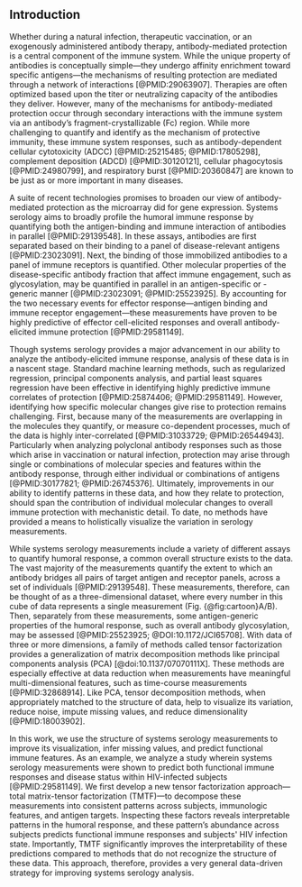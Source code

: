 ## Introduction

Whether during a natural infection, therapeutic vaccination, or an exogenously administered antibody therapy, antibody-mediated protection is a central component of the immune system. While the unique property of antibodies is conceptually simple—they undergo affinity enrichment toward specific antigens—the mechanisms of resulting protection are mediated through a network of interactions [@PMID:29063907]. Therapies are often optimized based upon the titer or neutralizing capacity of the antibodies they deliver. However, many of the mechanisms for antibody-mediated protection occur through secondary interactions with the immune system via an antibody’s fragment-crystallizable (Fc) region. While more challenging to quantify and identify as the mechanism of protective immunity, these immune system responses, such as antibody-dependent cellular cytotoxicity (ADCC) [@PMID:25215485; @PMID:17805298], complement deposition (ADCD) [@PMID:30120121], cellular phagocytosis [@PMID:24980799], and respiratory burst [@PMID:20360847] are known to be just as or more important in many diseases.

A suite of recent technologies promises to broaden our view of antibody-mediated protection as the microarray did for gene expression. Systems serology aims to broadly profile the humoral immune response by quantifying both the antigen-binding and immune interaction of antibodies in parallel [@PMID:29139548]. In these assays, antibodies are first separated based on their binding to a panel of disease-relevant antigens [@PMID:23023091]. Next, the binding of those immobilized antibodies to a panel of immune receptors is quantified. Other molecular properties of the disease-specific antibody fraction that affect immune engagement, such as glycosylation, may be quantified in parallel in an antigen-specific or -generic manner [@PMID:23023091; @PMID:25523925]. By accounting for the two necessary events for effector response—antigen binding and immune receptor engagement—these measurements have proven to be highly predictive of effector cell-elicited responses and overall antibody-elicited immune protection [@PMID:29581149].

Though systems serology provides a major advancement in our ability to analyze the antibody-elicited immune response, analysis of these data is in a nascent stage. Standard machine learning methods, such as regularized regression, principal components analysis, and partial least squares regression have been effective in identifying highly predictive immune correlates of protection [@PMID:25874406; @PMID:29581149]. However, identifying how specific molecular changes give rise to protection remains challenging. First, because many of the measurements are overlapping in the molecules they quantify, or measure co-dependent processes, much of the data is highly inter-correlated [@PMID:31033729; @PMID:26544943]. Particularly when analyzing polyclonal antibody responses such as those which arise in vaccination or natural infection, protection may arise through single or combinations of molecular species and features within the antibody response, through either individual or combinations of antigens [@PMID:30177821; @PMID:26745376]. Ultimately, improvements in our ability to identify patterns in these data, and how they relate to protection, should span the contribution of individual molecular changes to overall immune protection with mechanistic detail. To date, no methods have provided a means to holistically visualize the variation in serology measurements.

While systems serology measurements include a variety of different assays to quantify humoral response, a common overall structure exists to the data. The vast majority of the measurements quantify the extent to which an antibody bridges all pairs of target antigen and receptor panels, across a set of individuals [@PMID:29139548]. These measurements, therefore, can be thought of as a three-dimensional dataset, where every number in this cube of data represents a single measurement (Fig. {@fig:cartoon}A/B). Then, separately from these measurements, some antigen-generic properties of the humoral response, such as overall antibody glycosylation, may be assessed [@PMID:25523925; @DOI:10.1172/JCI65708]. With data of three or more dimensions, a family of methods called tensor factorization provides a generalization of matrix decomposition methods like principal components analysis (PCA) [@doi:10.1137/07070111X]. These methods are especially effective at data reduction when measurements have meaningful multi-dimensional features, such as time-course measurements [@PMID:32868914]. Like PCA, tensor decomposition methods, when appropriately matched to the structure of data, help to visualize its variation, reduce noise, impute missing values, and reduce dimensionality [@PMID:18003902].

In this work, we use the structure of systems serology measurements to improve its visualization, infer missing values, and predict functional immune features. As an example, we analyze a study wherein systems serology measurements were shown to predict both functional immune responses and disease status within HIV-infected subjects [@PMID:29581149]. We first develop a new tensor factorization approach—total matrix-tensor factorization (TMTF)—to decompose these measurements into consistent patterns across subjects, immunologic features, and antigen targets. Inspecting these factors reveals interpretable patterns in the humoral response, and these pattern’s abundance across subjects predicts functional immune responses and subjects' HIV infection state. Importantly, TMTF significantly improves the interpretability of these predictions compared to methods that do not recognize the structure of these data. This approach, therefore, provides a very general data-driven strategy for improving systems serology analysis.
